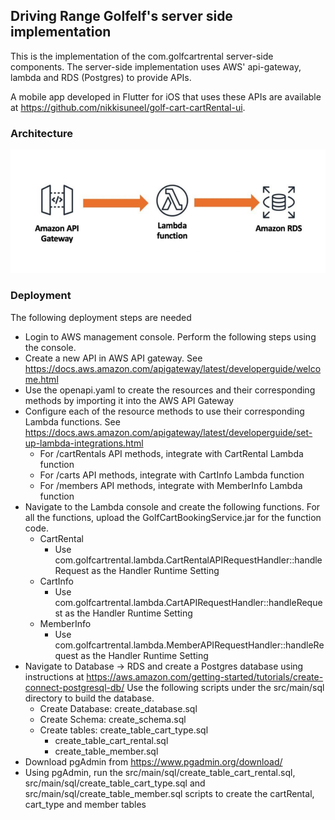 ## Driving Range Golfelf's server side implementation

This is the implementation of the com.golfcartrental server-side components. The server-side implementation uses AWS' api-gateway, lambda and RDS (Postgres) to provide APIs.

A mobile app developed in Flutter for iOS that uses these APIs are available at https://github.com/nikkisuneel/golf-cart-cartRental-ui.

### Architecture

![Architecture](images/architecture.png)

### Deployment

The following deployment steps are needed
- Login to AWS management console. Perform the following steps using the console.
- Create a new API in AWS API gateway. See https://docs.aws.amazon.com/apigateway/latest/developerguide/welcome.html
- Use the openapi.yaml to create the resources and their corresponding methods by importing it into the AWS API Gateway
- Configure each of the resource methods to use their corresponding Lambda functions. See https://docs.aws.amazon.com/apigateway/latest/developerguide/set-up-lambda-integrations.html
  * For /cartRentals API methods, integrate with CartRental Lambda function
  * For /carts API methods, integrate with CartInfo Lambda function
  * For /members API methods, integrate with MemberInfo Lambda function  
- Navigate to the Lambda console and create the following functions. For all the functions, upload the GolfCartBookingService.jar for the function code.
    * CartRental
      * Use com.golfcartrental.lambda.CartRentalAPIRequestHandler::handleRequest as the Handler Runtime Setting
    * CartInfo
      * Use com.golfcartrental.lambda.CartAPIRequestHandler::handleRequest as the Handler Runtime Setting
    * MemberInfo
      * Use com.golfcartrental.lambda.MemberAPIRequestHandler::handleRequest as the Handler Runtime Setting
- Navigate to Database -> RDS and create a Postgres database using instructions at https://aws.amazon.com/getting-started/tutorials/create-connect-postgresql-db/
  Use the following scripts under the src/main/sql directory to build the database.
    * Create Database: create_database.sql
    * Create Schema: create_schema.sql
    * Create tables: create_table_cart_type.sql
        * create_table_cart_rental.sql
        * create_table_member.sql
- Download pgAdmin from https://www.pgadmin.org/download/
- Using pgAdmin, run the src/main/sql/create_table_cart_rental.sql, src/main/sql/create_table_cart_type.sql and src/main/sql/create_table_member.sql scripts to create the cartRental, cart_type and member tables
